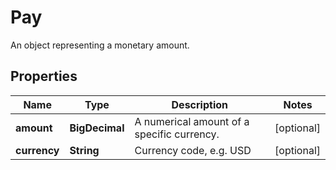 

# Pay

An object representing a monetary amount.

## Properties

| Name | Type | Description | Notes |
|------------ | ------------- | ------------- | -------------|
|**amount** | **BigDecimal** | A numerical amount of a specific currency. |  [optional] |
|**currency** | **String** | Currency code, e.g. USD |  [optional] |



